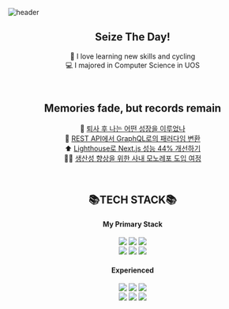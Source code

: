 
![header](https://capsule-render.vercel.app/api?type=waving&color=gradient&customColorList=18&fontColor=ffffff&height=180&section=header&text=Welcome👋%20I'm%20Suhyeon!&fontSize=30&animation=twinkling)

<div align="center">
  
## Seize The Day!
🚴 I love learning new skills and cycling
<br />
💻 I majored in Computer Science in UOS

<br />

## Memories fade, but records remain

  
📝 [퇴사 후 나는 어떤 성장을 이루었나](https://www.enjoydev.life/blog/retrospect/1-devcourse-MIL-1)
<br />
🎡  [REST API에서 GraphQL로의 패러다임 변환](https://www.enjoydev.life/blog/frontend/11-graphql)
<br />
⬆️ [Lighthouse로 Next.js 성능 44% 개선하기](https://www.enjoydev.life/blog/nextjs/3-performance)
<br />
🏃‍♀️ [생산성 향상을 위한 사내 모노레포 도입 여정](https://www.enjoydev.life/blog/frontend/8-monorepo)



<br />

## 📚TECH STACK📚
  <h4>My Primary Stack</h4>
  <img src="https://img.shields.io/badge/React-40AEF0?style=flat&logo=react&logoColor=white">
  <img src="https://img.shields.io/badge/Recoil-764ABC?style=flat&logo=reactquery&logoColor=white">
  <img src="https://img.shields.io/badge/React query-FF4154?style=flat&logo=reactquery&logoColor=white">
  <br />
  <img src="https://img.shields.io/badge/Typescript-3178C6?style=flat&logo=typescript&logoColor=white">
  <img src="https://img.shields.io/badge/Javascript-F7901E?style=flat&logo=javascript&logoColor=white">
  <img src="https://img.shields.io/badge/Tailwind-06B6D4?style=flat&logo=tailwindcss&logoColor=white">
  <br />
  <h4>Experienced</h4>
  <img src="https://img.shields.io/badge/Next.js-000000?style=flat&logo=Next.js&logoColor=white">
  <img src="https://img.shields.io/badge/Vite-646CFF?style=flat&logo=vite&logoColor=white">
  <img src="https://img.shields.io/badge/Storybook-FF4785?style=flat&logo=storybook&logoColor=white">
  
  <br />
  <img src="https://img.shields.io/badge/Sass-CC6699?style=flat&logo=Sass&logoColor=white">
  <img src="https://img.shields.io/badge/Emotion-D26AC2?&style=flat&logo=emotion&logoColor=white">
  <img src="https://img.shields.io/badge/Github Actions-2088FF?style=flat&logo=githubactions&logoColor=white">

</div>

<!---
pySoo/pySoo is a ✨ special ✨ repository because its `README.md` (this file) appears on your GitHub profile.
You can click the Preview link to take a look at your changes.
--->
